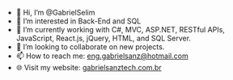 - 👋 Hi, I’m @GabrielSelim
- 👀 I’m interested in Back-End and SQL
- 🌱 I’m currently working with C#, MVC, ASP.NET, RESTful APIs, JavaScript, React.js, jQuery, HTML, and SQL Server.
- 💞️ I’m looking to collaborate on new projects.
- 📫 How to reach me: eng.gabrielsanz@hotmail.com
- 🌐 Visit my website: [gabrielsanztech.com.br](https://gabrielsanztech.com.br/)
